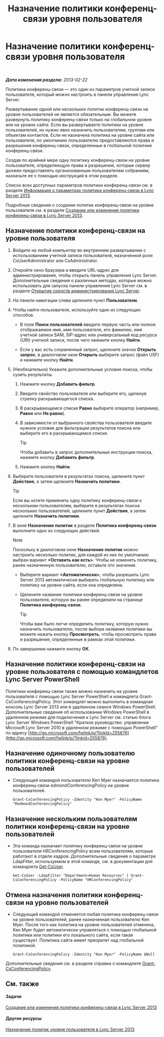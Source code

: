﻿---
title: Назначение политики конференц-связи уровня пользователя
TOCTitle: Назначение политики конференц-связи уровня пользователя
ms:assetid: 72f12c72-65f7-44fe-ab81-0f57cb2f87d1
ms:mtpsurl: https://technet.microsoft.com/ru-ru/library/Gg521015(v=OCS.15)
ms:contentKeyID: 49310158
ms.date: 05/19/2016
mtps_version: v=OCS.15
ms.translationtype: HT
---

# Назначение политики конференц-связи уровня пользователя

 

_**Дата изменения раздела:** 2013-02-22_

Политика конференц-связи — это один из параметров учетной записи пользователя, который можно настроить в панели управления Lync Server.

Развертывание одной или нескольких политик конференц-связи на уровне пользователей не является обязательным. Вы можете развернуть политику конференц-связи только на глобальном уровне или на уровне сайта. Если вы развертываете политики на уровне пользователей, их нужно явно назначить пользователям, группам или объектам контактов. Если не назначена политика на уровне сайта или пользователя, по умолчанию пользователю предоставляются права и разрешения конференц-связи, определенные в глобальной политике конференц-связи.

Создав по крайней мере одну политику конференц-связи на уровне пользователя, определяющую права и разрешения, которые сервер должен предоставлять организованным пользователем собраниям, назначьте ее с помощью инструкций в этом разделе.

Список всех доступных параметров политики конференц-связи см. в разделе [Информация о параметрах политики конференц-связи в Lync Server 2013](lync-server-2013-conferencing-policy-settings-reference.md).

Подробные сведения о создании политик конференц-связи на уровне пользователя см. в разделе [Создание или изменения политики конференц-связи в Lync Server 2013](lync-server-2013-create-or-modify-a-conferencing-policy.md).

## Назначение политики конференц-связи на уровне пользователя

1.  Войдите на любой компьютер во внутреннем развертывании с использованием учетной записи пользователя, назначенной роли CsUserAdministrator или CsAdministrator.

2.  Откройте окно браузера и введите URL-адрес для администрирования, чтобы открыть панель управления Lync Server. Дополнительные сведения о различных методах, которые можно использовать для запуска панели управления Lync Server см. в разделе [Открытие средств администрирования Lync Server](lync-server-2013-open-lync-server-administrative-tools.md).

3.  На панели навигации слева щелкните пункт **Пользователи**.

4.  Чтобы найти пользователя, используйте один из следующих способов.
    
      - В поле **Поиск пользователей** введите первую часть или полное отображаемое имя, имя пользователя, его фамилию, имя учетной записи SAM, SIP-адрес или универсальный код ресурса (URI) учетной записи, после чего нажмите кнопку **Найти**.
    
      - Если у вас есть сохраненный запрос, щелкните значок **Открыть запрос**, в диалоговом окне **Открыть** выберите запрос (файл USF) и нажмите кнопку **Найти**.

5.  (Необязательно) Укажите дополнительные условия поиска, чтобы сузить результаты.
    
    1.  Нажмите кнопку **Добавить фильтр**.
    
    2.  Введите свойство пользователя или выберите его, щелкнув стрелку раскрывающегося списка.
    
    3.  В раскрывающемся списке **Равно** выберите оператор (например, **Равно** или **Не равно**).
    
    4.  В зависимости от выбранного свойства пользователя введите нужное условие для фильтрации результатов поиска или выберите его в раскрывающемся списке.
        

        > [!TIP]
        > Чтобы добавить в запрос дополнительные инструкции поиска, нажмите кнопку <STRONG>Добавить фильтр</STRONG>.

    
    5.  Нажмите кнопку **Найти**.

6.  Выберите пользователя в результатах поиска, щелкните пункт **Действие**, а затем щелкните **Назначить политики**.
    

    > [!TIP]
    > Если вы хотите применить одну политику конференц-связи к нескольким пользователям, выберите в результатах поиска нескольких пользователей, щелкните пункт <STRONG>Действия</STRONG>, а затем щелкните <STRONG>Назначить политики</STRONG>.



7.  В окне **Назначение политик** в разделе **Политика конференц-связи** выполните одно из следующих действий.
    
    > [!note]  
    > Поскольку в диалоговом окне <strong>Назначение политик</strong> можно настроить несколько политик, для каждой из них по умолчанию выбран вариант <strong>&lt;Оставить как есть&gt;</strong>. Чтобы не изменять политику, ранее назначенную пользователю, оставьте это значение.    
      - Выберите вариант **\<Автоматически\>**, чтобы разрешить Lync Server 2013 автоматически выбирать глобальную политику или политику на уровне сайта, если она определена.
    
      - Щелкните название политики конференц-связи на уровне пользователя, которую вы ранее определили на странице **Политика конференц-связи**.
        

        > [!TIP]
        > Чтобы вам было легче определить политику, которую нужно назначить пользователю, после выбора названия политики вы можете нажать кнопку <STRONG>Просмотреть</STRONG>, чтобы просмотреть права и разрешения, определенные в рамках этой политики.



8.  По завершении нажмите кнопку **ОК**.

## Назначение политики конференц-связи на уровне пользователя с помощью командлетов Lync Server PowerShell

Политики конференц-связи также можно назначить на уровне пользователя с помощью Lync Server PowerShell и командлета Grant-CsConferencingPolicy. Этот командлет можно выполнить в командная консоль Lync Server 2013 или в удаленном сеансе Windows PowerShell. Дополнительные сведения об использовании Windows PowerShell в удаленном режиме для подключения к Lync Server см. статью блога Lync Server Windows PowerShell "Краткое руководство: управление Microsoft Lync Server 2010 в удаленном режиме с помощью PowerShell" по адресу [http://go.microsoft.com/fwlink/p/?linkId=255876](http://go.microsoft.com/fwlink/p/?linkid=255876).

## Назначение одиночному пользователю политики конференц-связи на уровне пользователей

  - Следующей командой пользователю Ken Myer назначается политика конференц-связи edmondConferencingPolicy на уровне пользователей.
    
        Grant-CsConferencingPolicy -Identity "Ken Myer" -PolicyName "RedmondConferencingPolicy"

## Назначение нескольким пользователям политики конференц-связи на уровне пользователей

  - Эта команда назначает политику конференц-связи на уровне пользователя HRConferencingPolicy всем пользователям, которые работают в отделе кадров. Дополнительные сведения о параметре LdapFilter, используемом в этой команде, см. в документации для командлета [Get-CsUser](https://docs.microsoft.com/en-us/powershell/module/skype/Get-CsUser).
    
        Get-CsUser -LdapFilter "Department=Human Resources" | Grant-CsConferencingPolicy -PolicyName "HRConferencingPolicy"

## Отмена назначения политики конференц-связи на уровне пользователей

  - Следующей командой отменяется любая политика конференц-связи на уровне пользователей, ранее назначенная пользователю Ken Myer. После того как политика на уровне пользователей отменена, Ken Myer будет автоматически управляться с помощью глобальной политики или политики его локального сайта, если такая существует. Политика сайта имеет приоритет над глобальной политикой.
    
        Grant-CsConferencingPolicy -Identity "Ken Myer" -PolicyName $Null

Дополнительные сведения см. в разделе справки о командлете [Grant-CsConferencingPolicy](https://docs.microsoft.com/en-us/powershell/module/skype/Grant-CsConferencingPolicy).

## См. также

#### Задачи

[Создание или изменения политики конференц-связи в Lync Server 2013](lync-server-2013-create-or-modify-a-conferencing-policy.md)  

#### Другие ресурсы

[Назначение политик уровня пользователя в Lync Server 2013](lync-server-2013-assigning-per-user-policies.md)

